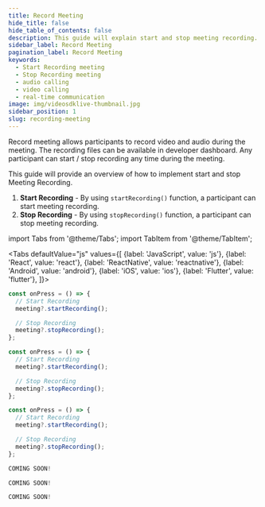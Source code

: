 ```yaml
---
title: Record Meeting
hide_title: false
hide_table_of_contents: false
description: This guide will explain start and stop meeting recording.
sidebar_label: Record Meeting
pagination_label: Record Meeting
keywords:
  - Start Recording meeting
  - Stop Recording meeting
  - audio calling
  - video calling
  - real-time communication
image: img/videosdklive-thumbnail.jpg
sidebar_position: 1
slug: recording-meeting
---
```


Record meeting allows participants to record video and audio during the meeting. The recording files can be available in developer dashboard.
Any participant can start / stop recording any time during the meeting.

This guide will provide an overview of how to implement start and stop Meeting Recording.

1. **Start Recording** - By using `startRecording()` function, a participant can start meeting recording.
2. **Stop Recording** - By using `stopRecording()` function, a participant can stop meeting recording.

import Tabs from '@theme/Tabs';
import TabItem from '@theme/TabItem';

<Tabs
defaultValue="js"
values={[
{label: 'JavaScript', value: 'js'},
{label: 'React', value: 'react'},
{label: 'ReactNative', value: 'reactnative'},
{label: 'Android', value: 'android'},
{label: 'iOS', value: 'ios'},
{label: 'Flutter', value: 'flutter'},
]}>
<TabItem value="js">

```js
const onPress = () => {
  // Start Recording
  meeting?.startRecording();

  // Stop Recording
  meeting?.stopRecording();
};
```

</TabItem>
<TabItem value="react">

```js
const onPress = () => {
  // Start Recording
  meeting?.startRecording();

  // Stop Recording
  meeting?.stopRecording();
};
```

</TabItem>
<TabItem value="reactnative">

```js
const onPress = () => {
  // Start Recording
  meeting?.startRecording();

  // Stop Recording
  meeting?.stopRecording();
};
```

</TabItem>
<TabItem value="android">

```js
COMING SOON!
```

</TabItem>
<TabItem value="ios">

```js
COMING SOON!
```

</TabItem>
<TabItem value="flutter">

```js
COMING SOON!
```

</TabItem>
</Tabs>
